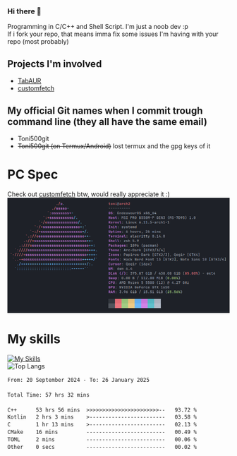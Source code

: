 ### Hi there 👋

Programming in C/C++ and Shell Script. I'm just a noob dev :p\
If i fork your repo, that means imma fix some issues I'm having with your repo (most probably)

## Projects I'm involved
 - [TabAUR](https://github.com/BurntRanch/TabAUR)
 - [customfetch](https://github.com/Toni500github/customfetch)

## My official Git names when I commit trough command line (they all have the same email)
* Toni500git
* ~~Toni500git (on Termux/Android)~~ lost termux and the gpg keys of it

# PC Spec
Check out [customfetch](https://github.com/Toni500github/customfetch) btw, would really appreciate it :)
![screenshot.png](https://github.com/Toni500github/customfetch/raw/main/screenshot.png)

# My skills
[![My Skills](https://skillicons.dev/icons?i=cpp,bash,arch,linux&theme=light)](https://skillicons.dev)\
![Top Langs](https://github-readme-stats.vercel.app/api/top-langs/?username=Toni500github&layout=compact)

<!--START_SECTION:waka-->

```txt
From: 20 September 2024 - To: 26 January 2025

Total Time: 57 hrs 32 mins

C++      53 hrs 56 mins  >>>>>>>>>>>>>>>>>>>>>>>--   93.72 %
Kotlin   2 hrs 3 mins    >------------------------   03.58 %
C        1 hr 13 mins    >------------------------   02.13 %
CMake    16 mins         -------------------------   00.49 %
TOML     2 mins          -------------------------   00.06 %
Other    0 secs          -------------------------   00.02 %
```

<!--END_SECTION:waka-->
